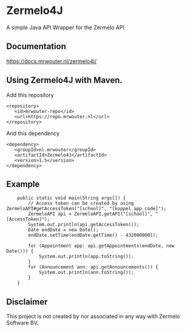 # Zermelo4J
A simple Java API Wrapper for the Zermelo API

## Documentation
https://docs.mrwouter.nl/zermelo4j/


## Using Zermelo4J with Maven.
Add this repository
```
<repository>
   <id>mrwouter-repo</id>
   <url>https://repo.mrwouter.nl</url>
</repository> 
```
And this dependency
```
<dependency>
   <groupId>nl.mrwouter</groupId>
   <artifactId>Zermelo4J</artifactId>
   <version>1.5</version>
</dependency>
```


## Example
```
	public static void main(String args[]) {
		// Access token can be created by using ZermeloAPI#getAccessToken("[school]", "[koppel app code]");
		ZermeloAPI api = ZermeloAPI.getAPI("[school]", "[AccessToken]");
		System.out.println(api.getAccessToken());
		Date endDate = new Date();
		endDate.setTime(endDate.getTime() - 432000000l);
		
		for (Appointment app: api.getAppointments(endDate, new Date())) {
			System.out.println(app.toString());
		}
		for (Announcement ann: api.getAnnouncements()) {
			System.out.println(ann.toString());
		}
	}
```

## Disclaimer
This project is not created by nor associated in any way with Zermelo Software BV.
